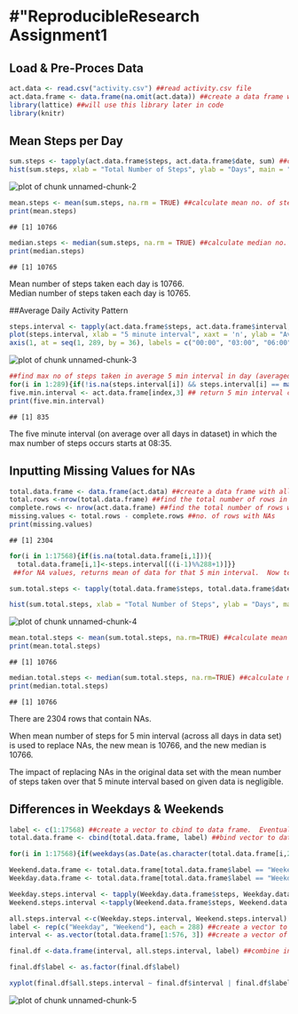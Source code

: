 #"ReproducibleResearch Assignment1  
=================================  

## Load & Pre-Proces Data

```r
act.data <- read.csv("activity.csv") ##read activity.csv file
act.data.frame <- data.frame(na.omit(act.data)) ##create a data frame with this info, omitting NAs
library(lattice) ##will use this library later in code
library(knitr)
```
## Mean Steps per Day

```r
sum.steps <- tapply(act.data.frame$steps, act.data.frame$date, sum) ##calculate sum of steps on a given day
hist(sum.steps, xlab = "Total Number of Steps", ylab = "Days", main = "Total Number of Steps taken each Day", col = "blue") ##make a histogram with this data
```

![plot of chunk unnamed-chunk-2](figure/unnamed-chunk-2.png) 

```r
mean.steps <- mean(sum.steps, na.rm = TRUE) ##calculate mean no. of steps taken each day
print(mean.steps)
```

```
## [1] 10766
```

```r
median.steps <- median(sum.steps, na.rm = TRUE) ##calculate median no. of steps taken each day
print(median.steps)
```

```
## [1] 10765
```
Mean number of steps taken each day is 10766.  
Median number of steps taken each day is 10765.  

##Average Daily Activity Pattern

```r
steps.interval <- tapply(act.data.frame$steps, act.data.frame$interval, mean) ##calculate mean number of steps per 5 min interval across all days
plot(steps.interval, xlab = "5 minute interval", xaxt = 'n', ylab = "Average Number of Steps Taken", main = "Average Number of Steps Taken", type = "l") ##plot data in graph
axis(1, at = seq(1, 289, by = 36), labels = c("00:00", "03:00", "06:00",  "09:00", "12:00", "15:00", "18:00", "21:00", "24:00"), tick = TRUE) ##add axis labels
```

![plot of chunk unnamed-chunk-3](figure/unnamed-chunk-3.png) 

```r
##find max no of steps taken in average 5 min interval in day (averaged across all data)
for(i in 1:289){if(!is.na(steps.interval[i]) && steps.interval[i] == max(steps.interval)){index <- i}} ##find index for which this max occurs} ##find index for which this max occurs
five.min.interval <- act.data.frame[index,3] ## return 5 min interval corresponding to this index
print(five.min.interval)
```

```
## [1] 835
```
The five minute interval (on average over all days in dataset) in which the max number of steps occurs starts at 08:35.  

## Inputting Missing Values for NAs

```r
total.data.frame <- data.frame(act.data) ##create a data frame with all data, including NAs
total.rows <-nrow(total.data.frame) ##find the total number of rows in original data frame
complete.rows <- nrow(act.data.frame) ##find the total number of rows without NAs
missing.values <- total.rows - complete.rows ##no. of rows with NAs
print(missing.values)
```

```
## [1] 2304
```

```r
for(i in 1:17568){if(is.na(total.data.frame[i,1])){
  total.data.frame[i,1]<-steps.interval[((i-1)%%288+1)]}}
 ##for NA values, returns mean of data for that 5 min interval.  Now total.data.frame has missing data filled in

sum.total.steps <- tapply(total.data.frame$steps, total.data.frame$date, sum) ##calculate sum of steps on a given day in data set with means substituted for NAs

hist(sum.total.steps, xlab = "Total Number of Steps", ylab = "Days", main = "Total Number of Steps taken each Day (with means substituted for NAs)", col = "green") ##make a histogram with this data
```

![plot of chunk unnamed-chunk-4](figure/unnamed-chunk-4.png) 

```r
mean.total.steps <- mean(sum.total.steps, na.rm=TRUE) ##calculate mean no. of steps taken each day
print(mean.total.steps)
```

```
## [1] 10766
```

```r
median.total.steps <- median(sum.total.steps, na.rm=TRUE) ##calculate median no. of steps taken each day
print(median.total.steps)
```

```
## [1] 10766
```
There are 2304 rows that contain NAs.   

When mean number of steps for 5 min interval (across all days in data set) is used to replace NAs, the new mean is 10766, and the new median is 10766.  

The impact of replacing NAs in the original data set with the mean number of steps taken over that 5 minute interval based on given data is negligible.  

## Differences in Weekdays & Weekends

```r
label <- c(1:17568) ##create a vector to cbind to data frame.  Eventually will give label "Weekend" or "Weekday" value
total.data.frame <- cbind(total.data.frame, label) ##bind vector to data frame (complete with mean valuse substituted for NAs as above). col names "steps", "date", "interval", "factor"

for(i in 1:17568){if(weekdays(as.Date(as.character(total.data.frame[i,2]))) == "Saturday"| weekdays(as.Date(as.character(total.data.frame[i,2]))) == "Sunday"){total.data.frame[i,4] <- "Weekend"} else{total.data.frame[i,4] <- "Weekday"}} ## label the date in col 2 as either a "Weekend" or"Weekday" using col 4.  col names "steps", "date", "interval", "factor"

Weekend.data.frame <- total.data.frame[total.data.frame$label == "Weekend",1:4] ##subset the original data frame to include only Weekend data.
Weekday.data.frame <- total.data.frame[total.data.frame$label == "Weekday",1:4] ##subset the original data frame to include only Weekday data. 

Weekday.steps.interval <- tapply(Weekday.data.frame$steps, Weekday.data.frame$interval, mean) ##calculate mean number of steps per 5 min interval throughout Weekday
Weekend.steps.interval <-tapply(Weekend.data.frame$steps, Weekend.data.frame$interval, mean) ##calculate mean number of steps per 5 min interval throughout Weekend

all.steps.interval <-c(Weekday.steps.interval, Weekend.steps.interval) ##create vector with weekday & weekend step averages over intervals
label <- rep(c("Weekday", "Weekend"), each = 288) ##create a vector to label weekend/weekday
interval <- as.vector(total.data.frame[1:576, 3]) ##create a vector of intervals

final.df <-data.frame(interval, all.steps.interval, label) ##combine intervals, steps, & label ("Weekday"/"Weekend")

final.df$label <- as.factor(final.df$label)

xyplot(final.df$all.steps.interval ~ final.df$interval | final.df$label, layout = c(1,2), type = "l", xlab = "Interval", ylab = "Number of Steps")
```

![plot of chunk unnamed-chunk-5](figure/unnamed-chunk-5.png) 
